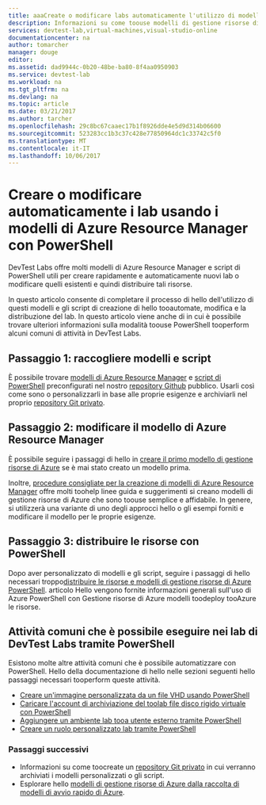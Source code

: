 ```yaml
---
title: aaaCreate o modificare labs automaticamente l'utilizzo di modelli di gestione risorse di Azure con PowerShell | Documenti Microsoft
description: Informazioni su come toouse modelli di gestione risorse di Azure con PowerShell toocreate o modificare labs automaticamente in un ambiente di DevTest lab
services: devtest-lab,virtual-machines,visual-studio-online
documentationcenter: na
author: tomarcher
manager: douge
editor: 
ms.assetid: dad9944c-0b20-48be-ba80-8f4aa0950903
ms.service: devtest-lab
ms.workload: na
ms.tgt_pltfrm: na
ms.devlang: na
ms.topic: article
ms.date: 03/21/2017
ms.author: tarcher
ms.openlocfilehash: 29c8bc67caaec17b1f8926dde4e5d9d314b06600
ms.sourcegitcommit: 523283cc1b3c37c428e77850964dc1c33742c5f0
ms.translationtype: MT
ms.contentlocale: it-IT
ms.lasthandoff: 10/06/2017
---
```

# <a name="create-or-modify-labs-automatically-using-azure-resource-manager-templates-and-powershell"></a>Creare o modificare automaticamente i lab usando i modelli di Azure Resource Manager con PowerShell

DevTest Labs offre molti modelli di Azure Resource Manager e script di PowerShell utili per creare rapidamente e automaticamente nuovi lab o modificare quelli esistenti e quindi distribuire tali risorse.

In questo articolo consente di completare il processo di hello dell'utilizzo di questi modelli e gli script di creazione di hello tooautomate, modifica e la distribuzione del lab. In questo articolo viene anche di in cui è possibile trovare ulteriori informazioni sulla modalità toouse PowerShell tooperform alcuni comuni di attività in DevTest Labs.

## <a name="step-1-gather-your-templates-and-scripts"></a>Passaggio 1: raccogliere modelli e script
È possibile trovare [modelli di Azure Resource Manager](https://github.com/Azure/azure-devtestlab/tree/master/ARMTemplates) e [script di PowerShell](https://github.com/Azure/azure-devtestlab/tree/master/Scripts) preconfigurati nel nostro [repository Github](https://github.com/Azure/azure-devtestlab) pubblico. Usarli così come sono o personalizzarli in base alle proprie esigenze e archiviarli nel proprio [repository Git privato](devtest-lab-add-artifact-repo.md). 

## <a name="step-2-modify-your-azure-resource-manager-template"></a>Passaggio 2: modificare il modello di Azure Resource Manager
È possibile seguire i passaggi di hello in [creare il primo modello di gestione risorse di Azure](https://docs.microsoft.com/en-us/azure/azure-resource-manager/resource-manager-create-first-template) se è mai stato creato un modello prima.

Inoltre, [procedure consigliate per la creazione di modelli di Azure Resource Manager](https://docs.microsoft.com/azure/azure-resource-manager/resource-manager-template-best-practices) offre molti toohelp linee guida e suggerimenti si creano modelli di gestione risorse di Azure che sono toouse semplice e affidabile. In genere, si utilizzerà una variante di uno degli approcci hello o gli esempi forniti e modificare il modello per le proprie esigenze.

## <a name="step-3-deploy-resources-with-powershell"></a>Passaggio 3: distribuire le risorse con PowerShell
Dopo aver personalizzato di modelli e gli script, seguire i passaggi di hello necessari troppo[distribuire le risorse e modelli di gestione risorse di Azure PowerShell](https://docs.microsoft.com/azure/azure-resource-manager/resource-group-template-deploy). articolo Hello vengono fornite informazioni generali sull'uso di Azure PowerShell con Gestione risorse di Azure modelli toodeploy tooAzure le risorse.


## <a name="common-tasks-you-can-perform-in-devtest-labs-using-powershell"></a>Attività comuni che è possibile eseguire nei lab di DevTest Labs tramite PowerShell
Esistono molte altre attività comuni che è possibile automatizzare con PowerShell. Hello della documentazione di hello nelle sezioni seguenti hello passaggi necessari tooperform queste attività.

* [Creare un'immagine personalizzata da un file VHD usando PowerShell](devtest-lab-create-custom-image-from-vhd-using-powershell.md)
* [Caricare l'account di archiviazione del toolab file disco rigido virtuale con PowerShell](devtest-lab-upload-vhd-using-powershell.md)
* [Aggiungere un ambiente lab tooa utente esterno tramite PowerShell](devtest-lab-add-devtest-user.md#add-an-external-user-to-a-lab-using-powershell)
* [Creare un ruolo personalizzato lab tramite PowerShell](devtest-lab-grant-user-permissions-to-specific-lab-policies.md#creating-a-lab-custom-role-using-powershell)

### <a name="next-steps"></a>Passaggi successivi
* Informazioni su come toocreate un [repository Git privato](devtest-lab-add-artifact-repo.md) in cui verranno archiviati i modelli personalizzati o gli script.
* Esplorare hello [modelli di gestione risorse di Azure dalla raccolta di modelli di avvio rapido di Azure](https://github.com/Azure/azure-quickstart-templates).
